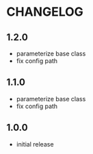 # CHANGELOG

## 1.2.0
- parameterize base class
- fix config path

## 1.1.0
- parameterize base class
- fix config path

## 1.0.0
- initial release
